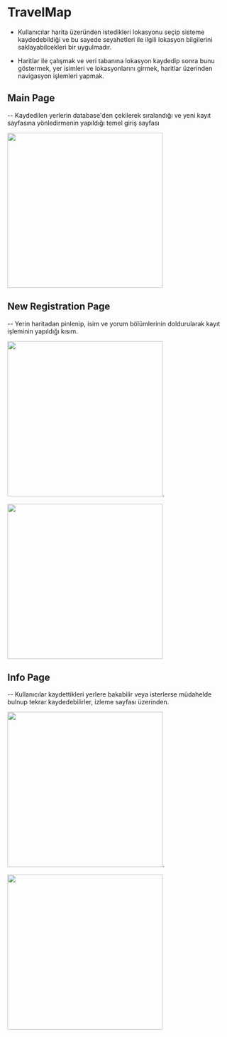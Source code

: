 # TravelMap

- Kullanıcılar harita üzeründen istedikleri lokasyonu seçip sisteme kaydedebildiği ve bu sayede seyahetleri ile ilgili lokasyon bilgilerini saklayabilcekleri bir uygulmadır.

- Haritlar ile çalışmak ve veri tabanına lokasyon kaydedip sonra bunu göstermek, yer isimleri ve lokasyonlarını girmek, haritlar üzerinden navigasyon işlemleri yapmak.

## Main Page

-- Kaydedilen yerlerin database'den çekilerek sıralandığı ve yeni kayıt sayfasına yönledirmenin yapıldığı temel giriş sayfası

<img src="https://github.com/Sarper-Bal/TravelMap/assets/49680723/203e8e77-d590-484d-a1f7-ef03742608b4" width="350">

## New Registration Page

-- Yerin haritadan pinlenip, isim ve yorum bölümlerinin doldurularak kayıt işleminin yapıldığı kısım.


<img src="https://github.com/Sarper-Bal/TravelMap/assets/49680723/a630aed5-bc56-4b8d-ade8-bc3abd71dd2d" width="350">.

<img src="https://github.com/Sarper-Bal/TravelMap/assets/49680723/923bc858-8968-4f35-b716-2b32efa68534" width="350">

## Info Page

-- Kullanıcılar kaydettikleri yerlere bakabilir veya isterlerse müdahelde bulnup tekrar kaydedebilirler, izleme sayfası üzerinden.

<img src="https://github.com/Sarper-Bal/TravelMap/assets/49680723/8b5a8ebf-0d04-43e5-a460-5309962f674d" width="350">.

<img src="https://github.com/Sarper-Bal/TravelMap/assets/49680723/6cc4e8eb-9c54-4a36-9bee-228c71b96902" width="350">


